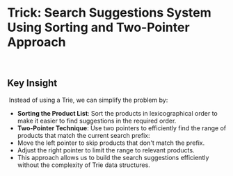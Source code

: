 # Trick: Search Suggestions System Using Sorting and Two-Pointer Approach
​
## Key Insight
​
Instead of using a Trie, we can simplify the problem by:
​
- **Sorting the Product List**: Sort the products in lexicographical order to make it easier to find suggestions in the required order.
- **Two-Pointer Technique**: Use two pointers to efficiently find the range of products that match the current search prefix:
- Move the left pointer to skip products that don't match the prefix.
- Adjust the right pointer to limit the range to relevant products.
- This approach allows us to build the search suggestions efficiently without the complexity of Trie data structures.
​